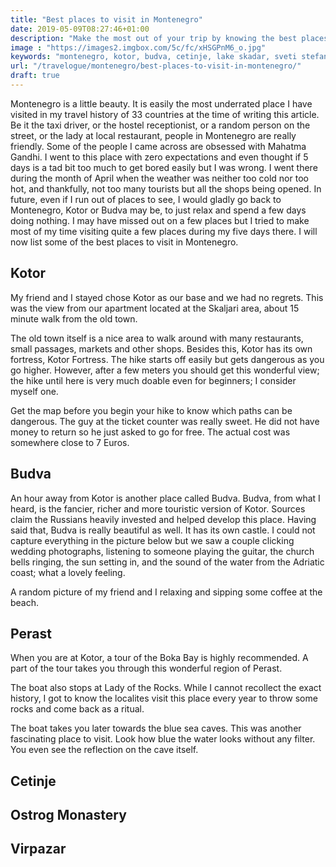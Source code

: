 ```yaml
---
title: "Best places to visit in Montenegro"
date: 2019-05-09T08:27:46+01:00
description: "Make the most out of your trip by knowing the best places to visit in Montenegro."
image : "https://images2.imgbox.com/5c/fc/xHSGPnM6_o.jpg"
keywords: "montenegro, kotor, budva, cetinje, lake skadar, sveti stefan"
url: "/travelogue/montenegro/best-places-to-visit-in-montenegro/"
draft: true
---
```


Montenegro is a little beauty. It is easily the most underrated place I have visited in my travel history of 33 countries at the time of writing this article. Be it the taxi driver, or the hostel receptionist, or a random person on the street, or the lady at local restaurant, people in Montenegro are really friendly. Some of the people I came across are obsessed with Mahatma Gandhi. I went to this place with zero expectations and even thought if 5 days is a tad bit too much to get bored easily but I was wrong. I went there during the month of April when the weather was neither too cold nor too hot, and thankfully, not too many tourists but all the shops being opened. In future, even if I run out of places to see, I would gladly go back to Montenegro, Kotor or Budva may be, to just relax and spend a few days doing nothing. I may have missed out on a few places but I tried to make most of my time visiting quite a few places during my five days there. I will now list some of the best places to visit in Montenegro.

## Kotor

My friend and I stayed chose Kotor as our base and we had no regrets. This was the view from our apartment located at the Skaljari area, about 15 minute walk from the old town.

The old town itself is a nice area to walk around with many restaurants, small passages, markets and other shops. Besides this, Kotor has its own fortress, Kotor Fortress. The hike starts off easily but gets dangerous as you go higher. However, after a few meters you should get this wonderful view; the hike until here is very much doable even for beginners; I consider myself one.

Get the map before you begin your hike to know which paths can be dangerous. The guy at the ticket counter was really sweet. He did not have money to return so he just asked to go for free. The actual cost was somewhere close to 7 Euros.

## Budva

An hour away from Kotor is another place called Budva. Budva, from what I heard, is the fancier, richer and more touristic version of Kotor. Sources claim the Russians heavily invested and helped develop this place. Having said that, Budva is really beautiful as well. It has its own castle. I could not capture everything in the picture below but we saw a couple clicking wedding photographs, listening to someone playing the guitar, the church bells ringing, the sun setting in, and the sound of the water from the Adriatic coast; what a lovely feeling.

A random picture of my friend and I relaxing and sipping some coffee at the beach.

## Perast

When you are at Kotor, a tour of the Boka Bay is highly recommended. A part of the tour takes you through this wonderful region of Perast.

The boat also stops at Lady of the Rocks. While I cannot recollect the exact history, I got to know the localites visit this place every year to throw some rocks and come back as a ritual.

The boat takes you later towards the blue sea caves. This was another fascinating place to visit. Look how blue the water looks without any filter. You even see the reflection on the cave itself.

## Cetinje

## Ostrog Monastery

## Virpazar

